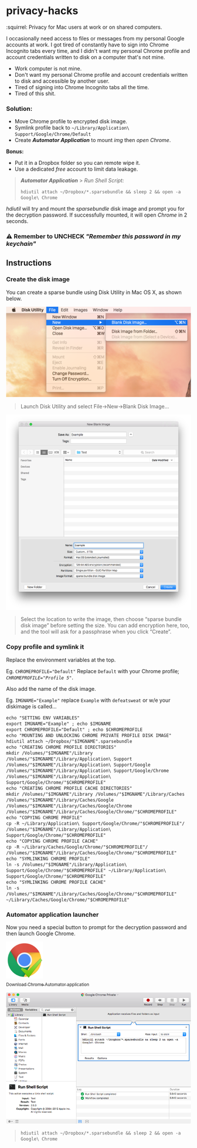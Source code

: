 # privacy-hacks
:squirrel: Privacy for Mac users at work or on shared computers.

I occasionally need access to files or messages from my personal Google accounts at work. I got tired of constantly have to sign into Chrome Incognito tabs every time, and I didn't want my personal Chrome profile and account credentials written to disk on a computer that's not mine.

* Work computer is not mine.
* Don't want my personal Chrome profile and account credentials written to disk and accessible by another user.
* Tired of signing into Chrome Incognito tabs all the time.
* Tired of this shit.

### Solution:

* Move Chrome profile to encrypted disk image.
* Symlink profile back to `~/Library/Application\ Support/Google/Chrome/Default`
* Create **_Automator Application_** to mount _img_ then _open Chrome_.

**Bonus:**

* Put it in a Dropbox folder so you can remote wipe it.
* Use a dedicated _free_ account to limit data leakage.

>**_Automator Application_** > _Run Shell Script:_
>```
>hdiutil attach ~/Dropbox/*.sparsebundle && sleep 2 && open -a Google\ Chrome
>```

_hdiutil_ will try and mount the _sparsebundle_ disk image and prompt you for the decryption password. If successfully mounted, it will open _Chrome_ in 2 seconds.

### **:warning: Remember to UNCHECK _"Remember this password in my keychain"_** 


## Instructions

### Create the disk image

You can create a sparse bundle using Disk Utility in Mac OS X, as shown below.

![](_img/disk_utility-new.png)

>Launch Disk Utility and select File->New->Blank Disk Image…

![](_img/disk_utility-create.png)
>Select the location to write the image, then choose “sparse bundle disk image” before setting the size. You can add encryption here, too, and the tool will ask for a passphrase when you click “Create”.

### Copy profile and symlink it

Replace the environment variables at the top. 

Eg. `CHROMEPROFILE="Default"` Replace `Default` with your Chrome profile; _`CHROMEPROFILE="Profile 5"`_.

Also add the name of the disk image.

Eg. `IMGNAME="Example"` replace `Example` with `defeatsweat` or w/e your diskimage is called...

```
echo "SETTING ENV VARIABLES"
export IMGNAME="Example" ; echo $IMGNAME
export CHROMEPROFILE="Default" ; echo $CHROMEPROFILE
echo "MOUNTING AND UNLOCKING CHROME PRIVATE PROFILE DISK IMAGE"
hdiutil attach ~/Dropbox/"$IMGNAME".sparsebundle
echo "CREATING CHROME PROFILE DIRECTORIES"
mkdir /Volumes/"$IMGNAME"/Library /Volumes/"$IMGNAME"/Library/Application\ Support /Volumes/"$IMGNAME"/Library/Application\ Support/Google /Volumes/"$IMGNAME"/Library/Application\ Support/Google/Chrome /Volumes/"$IMGNAME"/Library/Application\ Support/Google/Chrome/"$CHROMEPROFILE"
echo "CREATING CHROME PROFILE CACHE DIRECTORIES"
mkdir /Volumes/"$IMGNAME"/Library /Volumes/"$IMGNAME"/Library/Caches /Volumes/"$IMGNAME"/Library/Caches/Google /Volumes/"$IMGNAME"/Library/Caches/Google/Chrome /Volumes/"$IMGNAME"/Library/Caches/Google/Chrome/"$CHROMEPROFILE"
echo "COPYING CHROME PROFILE"
cp -R ~/Library/Application\ Support/Google/Chrome/"$CHROMEPROFILE"/ /Volumes/"$IMGNAME"/Library/Application\ Support/Google/Chrome/"$CHROMEPROFILE"
echo "COPYING CHROME PROFILE CACHE"
cp -R ~/Library/Caches/Google/Chrome/"$CHROMEPROFILE"/ /Volumes/"$IMGNAME"/Library/Caches/Google/Chrome/"$CHROMEPROFILE"
echo "SYMLINKING CHROME PROFILE"
ln -s /Volumes/"$IMGNAME"/Library/Application\ Support/Google/Chrome/"$CHROMEPROFILE" ~/Library/Application\ Support/Google/Chrome/"$CHROMEPROFILE"
echo "SYMLINKING CHROME PROFILE CACHE"
ln -s /Volumes/"$IMGNAME"/Library/Caches/Google/Chrome/"$CHROMEPROFILE" ~/Library/Caches/Google/Chrome/"$CHROMEPROFILE"
```

### Automator application launcher

Now you need a special button to prompt for the decryption password and then launch Google Chrome.

[<img src="_img/google-chrome-private-launcher.png" width="100px;"/><br /><sub>Download Chrome Automator application</sub>](https://github.com/reelsense/privacy-hacks/raw/master/Google%20Chrome%20Private.zip)<br />

![](_img/automator-create.png)

>```
>hdiutil attach ~/Dropbox/*.sparsebundle && sleep 2 && open -a Google\ Chrome
>```
